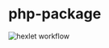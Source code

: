 # php-package
![hexlet workflow](https://github.com/nightguard322/hexletCI//actions/workflows/start.yml/badge.svg)